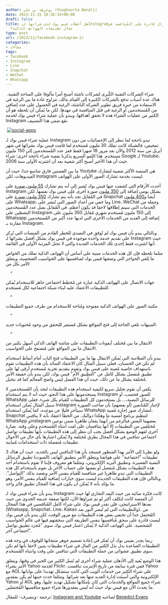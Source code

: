```yaml
---
author: يوغرطة بن علي (Youghourta Benali)
date: 2013-11-15 10:36:33+00:00
draft: false
title: هل أخطأت فيس بوك لدى شرائها لـInstagram؟ وهل لا تزال قادرة على المُنافسة في
  مجال تطبيقات الهواتف الذكية؟
type: post
url: /2013/11/facebook-instagram-2/
categories:
- مقالات
tags:
- facebook
- Instagram
- Line
- Snapchat
- WeChat
- Whatsapp
---
```


 شراء الشركات التقنية الكُبرى لشركات ناشئة أصبح أمرا مألوفا على الساحة التقنية. هناك عدة أسباب تدفع بالشركات الكبيرة إلى القيام بذلك، تتراوح عادة ما بين الرغبة في الاستفادة من خبرة فريق تطوير الشركة الناشئة، الرغبة في الحصول على عدد إضافي من المُستخدمين أو الرغبة في قتل المنافسة في مهدها. لكن ما يُمكن أن نلحظه هو أن الكثير من عمليات الشراء هذه لا تحقق أهدافها، ويبدو بأن عملية شراء فيس بوك لخدمة Instagram تقع ضمن هذا التصنيف.




 [![social-apps](http://www.it-scoop.com/wp-content/uploads/2013/11/social-apps.jpg)
](http://www.it-scoop.com/wp-content/uploads/2013/11/social-apps.jpg)




عملية شراء فيس بوك لـ Instagram تبدو ناجحة لما ننظر إلى الإحصائيات من دون تمحيص، فالشبكة كانت تملك 30 مليون مُستخدم لما قامت فيس بوك بشرائها في شهر أبريل من سنة 2012 والآن بعد مرور 18 شهرا فقط قفز عدد المُستخدمين إلى 150 مليون مستخدم. هذا النُمو السريع يذكرنا بقصة شراء ناجحة أخرى: شراء Google لـ Youtube، حيث أن هذا الأخير أصبح أكثر شعبية بعد أن اشترته الأولى سنة 2006.




ما بين القصتين فارق شاسع جدا، حيث أن Youtube هي المنصة الأكثر شعبية لتشارك الفيديوهات، لكن Instagram ليست بخدمة تشارك الصور الأولى على الهواتف.




أحدث الأرقام التي كشفت عنها فيس بوك تُشير إلى أنه يتم تشارك [55 مليون صورة](http://instagram.com/press/#) على Instagram بشكل يومي إضافة إلى [350 مليون](http://www.businessinsider.com/facebook-350-million-photos-each-day-2013-9) صورة أخرى على فيس بوك نفسها. لكن في المُقابل نجد بأنه يتم تشارك [350 مليون صورة](http://techcrunch.com/2013/09/09/snapchat-now-sees-350m-photos-shared-daily-up-from-200m-in-june/) على Snapchat أيضا و[400 مليون](https://twitter.com/jankoum/status/394259718606053376) على Whatsapp، وما خفي من أعداد الصور التي تُنشر على Line، WeChat وجملة من الخدمات التي سيتم إطلاقها لاحقا قد يكون أعظم. في المُقابل يصل عدد المُستخدمين النشطين على Instagram إلى 150 مليون مُستخدم شهري مُقابل 350 مليون على Whatsapp إضافة إلى العديد من الخدمات الأخرى التي لديها عدد أكبر من المُستخدمين مقارنة بـ Instagram.




وبالتالي يبدو بأن فيس بوك لم تُوفق في التصدي للخطر القادم من المنصات التي تُركز على تقديم خدمة واحدة موجودة في فيس بوك بشكل أفضل بشرائها لـ Instagram حيث أنها اشترت فقط إحدى تلك الخدمات العديدة والتي لا تحتل المرتبة الأولى في القائمة.




مثلما نلحظه فإن كل هذه الخدمات مبنية على أساس أن الهواتف الذكية تملك من الخواص ما يُلغي الحواجز التي وضعتها فيس بوك لمنافسيها على الحواسيب الشخصية، ويتعلق الأمر بكل من:






	  * 


جهات الاتصال على الهواتف الذكية عبارة عن مُخطط اجتماعي جاهز للاستخدام يُمكن للتطبيقات الاعتماد عليه لبناء شبكة اجتماعية لكل مُستخدم.



	  * 


مكتبة الصور على الهواتف الذكية مفتوحة ومُتاحة للاستخدام من طرف جميع التطبيقات



	  * 


التنبيهات تلغي الحاجة إلى فتح المواقع بشكل مُستمر للتحقق من وجود مُحتويات جديد.



	  * 


الانتقال ما بين مُختلف أيقونات التطبيقات على شاشة الهاتف الذكي أسهل بكثير من الانتقال ما بين المواقع على مُتصفح على الحواسيب.






يبدو بأن السلاسة التي يُمكن الانتقال بها ما بين التطبيقات فتح الباب أمام أنماط استخدام لم تكن في الحسبان، فعلى سبيل المثال كان الاعتقاد السائد بأن هذه التطبيقات تقوم باستهداف خاصية مُعينة على فيس بوك وتقوم بتقديم تجربة مُستخدم أرقى لها على تطبيق مُنفصل بشكل كامل عن "التطبيق الأم" فيس بوك، لكن يبدو بأن حقيقة الأمر مُختلفة بشكل ما عن ذلك، حيث أن هذا الفصل ليس واضح المعالم كما قد نتخيل.




يكفي أن نقوم تحليل سريع لكيفية استخدام هذه التطبيقات لنجد بأن المُستخدمين لا يستخدمونها على هذا النحو، حيث أنه لا يتم استخدام Instagram للصور فحسب، أو WhatsApp للرسائل النصية،... بل يستخدمون كل التطبيقات للقيام بكل شيء. فعلى سبيل المثال يُمكن استخدام Instagram لإخبار المُتابعين (أو بعضهم) بأن صاحب الصورة سيتأخر قليلا عن موعده، كما يُمكن استخدام WhatsApp لتشارك صور إجازة مُعنية، Snapchat لتنظيم برنامج أمسية ما وهكذا دواليك. من الخطأ اعتقاد بأنه لا ينافس WhatsApp وinstagram بعضهما البعض فبالرغم من أنهما يقعان ظاهريا ضمن نوعين مُختلفين من التطبيقات إلا أنها يتنافسان على لفت انتباه المُستخدم وعلى وقته. بعبارة أخرى لفهم الوضع بشكل أفضل يجب أن ننظر إلى هذه التطبيقات بأنها تطبيقات تواصل اجتماعي تتنافس في هذا المجال بطرق مُختلفة ولا يُمكن اعتبارها بأي حال من الأحوال تطبيقات مُنفصلة ذات استخدامات مُتباينة.




ولو نظرنا إلى الأمر بهذا المنظور فسنجد بأن هذا التنافس ليس بالجديد، حيث أن هناك 3 تطبيقات "اجتماعية" على هواتفنا ويتعلق الأمر بتطبيق الهاتف (الصوت) تطبيق الرسائل النصية القصيرة، وتطبيق البريد الإلكتروني، ومثلما هو معروف فإننا لا نقوم باستخدام أحد هذه التطبيقات بشكل مُنفصل أو بعضها على حساب الآخر بل نقوم باستخدام كل هذه التطبيقات التي تبدو ظاهريا غير متنافسة للقيام بنفس الأمر ونقصد بذلك "التواصل". وبالتالي فإن هذه التطبيقات الجديدة ليست سوى خيارات إضافية للقيام بنفس الأمر، وهو ما يؤكد بأنه لا يُمكن أن يكون في هذا المجال تطبيق فائز واحد.




يبدو بأن شراء فيس بوك لـ Instagram كانت فكرة صائبة من حيث البعد التجاري لها حيث أن المنصة كانت لتكلف أكثر لو تم شراؤها الآن، لكنها صفقة عديمة الجدوى من حيث بعدها الاستراتيجي، فلن تقدر فيس بوك على شراء كامل المُنافسين في هذا المجال (Whatsapp، Snapchat، Line، Kakao والتطبيقات التي لم تُبصر النور بعد). من المُحتمل جدا أن تختفي بعض هذه التطبيقات مع مرور الوقت، لكن يبدو بأن فيس بوك ليست قادرة على سحق مُنافسيها بنفس الطريقة التي سحقتهم فيها في عالم الحواسيب الشخصية. على الهواتف الذكية لا يُمكن اعتبار فيس بوك سوى "مُجرد تطبيق تواصل اجتماعي آخر".




ربما يجدر بفيس بوك أن تُفكر في إعادة تصميم جوهر منتجاتها للوقوف في وجه هذه التطبيقات الصاعدة بدل بذل الكثير من المال في شراء تطبيقات يتبين لاحقا بأنها لم تكن سوى تطبيق عشوائي من جملة التطبيقات التي تتنافس على وقت وانتباه المُستخدم.




هذا الوضع يُعيد إلى الأذهان عملية شراء أخرى لم تُسل الكثير من الحبر في وقتها، ويتعلق الأمر بشراء Yahoo لخدمة Flickr. ففي فترة سابقة من تاريخ الإنترنت تنافست Yahoo مع AOL على شراء الكثير من خدمات الويب التي كانت ستشكل تهديدا على بواباتها الإلكترونية والتي أسيئت إدارة العديد منها بعد شرائها. ومثلما حدث حينها لم يكن بمقدور Yahoo أو AOL شراء جميع المواقع والخدمات التي كان بإمكانها تشكيل تهديد عليها، وهو ما يحدث الآن مع فيس بوك حيث أنه ليس بمقدورها شراء جميع منافسيها المُحتملين.




ترجمة -وبتصرف- للمقال: [Instagram and Youtube](http://ben-evans.com/benedictevans/2013/11/10/instagram-and-youtube) لصاحبه [Benedict Evans](https://twitter.com/BenedictEvans)
